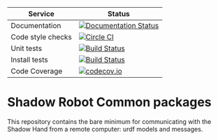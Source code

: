 |     Service       |  Status  |
| ----------------- | -------- |
| Documentation     | [![Documentation Status](https://readthedocs.org/projects/shadow-robots-common-packages/badge/?version=latest)](http://shadow-robots-common-packages.readthedocs.org/) |
| Code style checks | [![Circle CI](https://circleci.com/gh/shadow-robot/sr_common.svg?style=shield)](https://circleci.com/gh/shadow-robot/sr_common) |
| Unit tests        | [![Build Status](https://img.shields.io/shippable/55dee4e31895ca4474102f2e.svg)](https://app.shippable.com/projects/55dee4e31895ca4474102f2e) |
| Install tests     | [![Build Status](https://semaphoreci.com/api/v1/projects/0b64060f-75ba-4854-ada7-5e44ae4d22cc/523861/shields_badge.svg)](https://semaphoreci.com/shadow-robot/sr_common) |
| Code Coverage     | [![codecov.io](https://img.shields.io/codecov/c/shadow-robot/sr_vision/coverage.svg)](http://codecov.io/github/shadow-robot/sr_vision?branch=indigo-devel) |

# Shadow Robot Common packages
This repository contains the bare minimum for communicating with the Shadow Hand from a remote computer: urdf models and messages.

